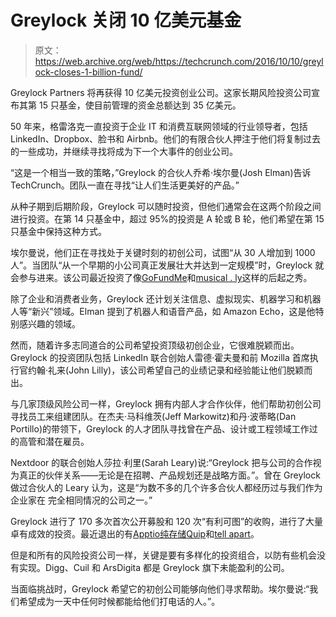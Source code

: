 # Greylock 关闭 10 亿美元基金 

> 原文：<https://web.archive.org/web/https://techcrunch.com/2016/10/10/greylock-closes-1-billion-fund/>

Greylock Partners 将再获得 10 亿美元投资创业公司。这家长期风险投资公司宣布其第 15 只基金，使目前管理的资金总额达到 35 亿美元。

50 年来，格雷洛克一直投资于企业 IT 和消费互联网领域的行业领导者，包括 LinkedIn、Dropbox、脸书和 Airbnb。他们的有限合伙人押注于他们将复制过去的一些成功，并继续寻找将成为下一个大事件的创业公司。

“这是一个相当一致的策略，”Greylock 的合伙人乔希·埃尔曼(Josh Elman)告诉 TechCrunch。团队一直在寻找“让人们生活更美好的产品。”

从种子期到后期阶段，Greylock 可以随时投资，但他们通常会在这两个阶段之间进行投资。在第 14 只基金中，超过 95%的投资是 A 轮或 B 轮，他们希望在第 15 只基金中保持这种方式。

埃尔曼说，他们正在寻找处于关键时刻的初创公司，试图“从 30 人增加到 1000 人”。当团队“从一个早期的小公司真正发展壮大并达到一定规模”时，Greylock 就会参与进来。该公司最近投资了像[GoFundMe](https://web.archive.org/web/20230131054527/https://www.crunchbase.com/organization/gofundme#/entity)和[musical . ly](https://web.archive.org/web/20230131054527/https://www.crunchbase.com/organization/musical-ly#/entity)这样的后起之秀。

除了企业和消费者业务，Greylock 还计划关注信息、虚拟现实、机器学习和机器人等“新兴”领域。Elman 提到了机器人和语音产品，如 Amazon Echo，这是他特别感兴趣的领域。

然而，随着许多志同道合的公司希望投资顶级初创企业，它很难脱颖而出。Greylock 的投资团队包括 LinkedIn 联合创始人雷德·霍夫曼和前 Mozilla 首席执行官约翰·礼来(John Lilly)，该公司希望自己的业绩记录和经验能让他们脱颖而出。

与几家顶级风险公司一样，Greylock 拥有内部人才合作伙伴，他们帮助初创公司寻找员工来组建团队。在杰夫·马科维茨(Jeff Markowitz)和丹·波蒂略(Dan Portillo)的带领下，Greylock 的人才团队寻找曾在产品、设计或工程领域工作过的高管和潜在雇员。

Nextdoor 的联合创始人莎拉·利里(Sarah Leary)说:“Greylock 把与公司的合作视为真正的伙伴关系——无论是在招聘、产品规划还是战略方面。”。曾在 Greylock 做过合伙人的 Leary 认为，这是“为数不多的几个许多合伙人都经历过与我们作为企业家在 完全相同情况的公司之一。”

Greylock 进行了 170 多次首次公开募股和 120 次“有利可图”的收购，进行了大量卓有成效的投资。最近退出的有[Apptio](https://web.archive.org/web/20230131054527/https://techcrunch.com/2016/09/23/apptio-rises-41-in-cloud-ipo/)[纯存储](https://web.archive.org/web/20230131054527/https://techcrunch.com/2015/10/06/report-pure-storage-prices-ipo-at-17/)[Quip](https://web.archive.org/web/20230131054527/https://techcrunch.com/2016/08/01/salesforce-buys-word-processing-app-quip-for-750m/)和[tell apart](https://web.archive.org/web/20230131054527/https://techcrunch.com/2016/02/29/twitter-479m-tellapart/)。

但是和所有的风险投资公司一样，关键是要有多样化的投资组合，以防有些机会没有实现。Digg、Cuil 和 ArsDigita 都是 Greylock 旗下未能盈利的公司。

当面临挑战时，Greylock 希望它的初创公司能够向他们寻求帮助。埃尔曼说:“我们希望成为一天中任何时候都能给他们打电话的人。”。